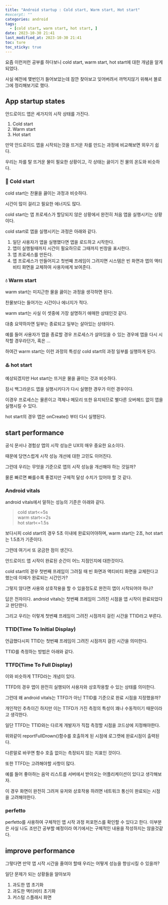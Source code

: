 ```yaml
---
title: "Android startup : Cold start, Warm start, Hot start"
#excerpt: ""
categories: android
tags:
  - [cold start, warm start, hot start, ]
date: 2023-10-30 21:41
last_modified_at: 2023-10-30 21:41
toc: ture
toc_sticky: true
---
```



요즘 이런저런 공부를 하다보니 cold start, warm start, hot start에 대한 개념을 알게 되었다.

사실 예전에 몇번인가 들어보았는데 잠깐 찾아보고 잊어버려서 까먹지않기 위해서 블로그에 정리해보기로 했다.

## App startup states

안드로이드 앱은 세가지의 시작 상태를 가진다.

1. Cold start
2. Warm start
3. Hot start

만약 안드로이드 앱을 시작되는것을 뜨거운 차를 만드는 과정에 비교해보면 외우기 쉽다.

우리는 차를 탈 뜨거운 물이 필요한 상황이고, 각 상태는 끓이기 전 물의 온도와 비슷하다.


### 🧊 Cold start

cold start는 찬물을 끓이는 과정과 비슷하다.

시간이 많이 걸리고 필요한 에너지도 많다.

cold start는 앱 프로세스가 할당되지 않은 상황에서 완전히 처음 앱을 실행시키는 상황이다.

cold start로 앱을 실행시키는 과정은 아래와 같다.

1. 일단 사용자가 앱을 실행했다면 앱을 로드하고 시작한다.
2. 앱이 실행될때까지 시간이 필요하므로 그때까지 빈창을 표시한다.
3. 앱 프로세스를 만든다.
4. 앱 프로세스가 만들어지고 첫번째 프레임이 그려지면 시스템은 빈 화면과 앱의 액티비티 화면을 교체하여 사용자에게 보여준다.

### 💧 Warm start

warm start는 미지근한 물을 끓이는 과정을 생각하면 된다.

찬물보다는 들어가는 시간이나 에너지가 적다.

warm start는 사실 이 셋중에 가장 설명하기 애매한 상태인것 같다.

대충 요약하자면 일부는 종료되고 일부는 살아있는 상태이다.



예를 들어 사용자가 앱을 종료할 경우 프로세스가 살아있을 수 있는 경우에 앱을 다시 시작할 경우라던가,
혹은 ...

하여간 warm start는 이런 과정의 특성상 cold start의 과정 일부를 실행하게 된다.


### ♨️ hot start

예상되겠지만 Hot start는 뜨거운 물을 끓이는 것과 비슷하다.

잠시 백그라운드 앱을 실행시키다가 다시 실행한 경우가 이런 경우이다.

이경우 프로세스는 물론이고 객체나 메모리 또한 유지되므로 별다른 오버헤드 없이 앱을 실행시킬 수 있다.

hot start의 경우 앱은 onCreate() 부터 다시 실행된다.

## start performance

공식 문서나 경험상 앱의 시작 성능은 UX의 매우 중요한 요소이다.

때문에 당연스럽게 시작 성능 개선에 대한 고민도 이어진다.

그런데 우리는 무엇을 기준으로 앱의 시작 성능을 개선해야 하는 것일까?

물론 빠르면 빠를수록 좋겠지만 구체적 달성 수치가 있어야 할 것 같다.

### Android vitals

android vitals에서 말하는 성능의 기준은 아래와 같다.

> cold start<=5s <br>
warm start<=2s <br>
hot start<=1.5s

보다시피 cold start의 경우 5초 이내에 완료되어야하며, warm start는 2초, hot start는 1.5초가 기준이다.

그런데 여기서 또 궁금한 점이 생긴다.

안드로이드 앱 시작이 완료된 순간이 어느 지점인지에 대한것이다.

cold start의 경우 첫번째 프레임이 그려질 때 빈 화면과 액티비티 화면을 교체한다고 했는데 이때가 완료되는 시간인가?

그렇지 않다면 사용와 상호작용을 할 수 있을정도로 완전히 앱이 시작되어야 하나?

답은 전자이다. android vitals는 첫번째 프레임이 그려진 시점을 앱 시작이 완료되었다고 판단한다.

그리고 우리는 이렇게 첫번쨰 프레임이 그려진 시점까지 걸린 시간을 TTID라고 부른다.

### TTID(Time To Initial Display)

언급했다시피 TTID는 첫번쨰 프레임이 그려진 시점까지 걸린 시간을 의미한다.

TTID를 측정하는 방법은 아래와 같다.

### TTFD(Time To Full Display)

이와 비슷하게 TTFD라는 개념이 있다.

TTFD의 경우 앱이 완전히 실행되어 사용자와 상호작용할 수 있는 상태를 의미한다.

그런데 왜 android vitals는 TTFD가 아닌 TTID를 기준으로 완료 시점을 지정했을까?

개인적인 추측이긴 하지만 이는 TTFD가 가진 측정의 특성이 꽤나 수동적이기 때문이라고 생각한다.

일단 TTFD는 TTID와는 다르게 개발자가 직접 측정할 시점을 코드상에 지정해야한다.

위와같이 reportFullDrown()함수를 호출하게 된 시점에 로그캣에 완료시점이 출력된다.

다른말로 바꾸면 함수 호출 없이는 측정되지 않는 지표인 것이다.

또한 TTFD는 고려해야할 사항이 많다.

예를 들어 좋아하는 음악 리스트를 서버에서 받아오는 어플리케이션이 있다고 생각해보자.

이 경우 화면이 완전히 그려져 유저와 상호작용 하려면 네트워크 통신이 완료되는 시점을 고려해야한다.

### perfetto

perfetto를 사용하여 구체적인 앱 시작 과정 퍼포먼스를 확인할 수 있다고 한다.
이부분은 사실 나도 조만간 공부할 예정이라 여기에서는 구체적인 내용을 작성하지는 않을것같다.


## improve performance

그렇다면 만약 앱 시작 시간을 줄여야 할때 우리는 어떻게 성능을 향상시킬 수 있을까?

일단 문제가 되는 상황들을 알아보자

1. 과도한 앱 초기화
2. 과도한 액티비티 초기화
3. 커스텀 스플래시 화면